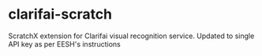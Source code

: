 # clarifai-scratch
ScratchX extension for Clarifai visual recognition service.
Updated to single API key as per EESH's instructions
